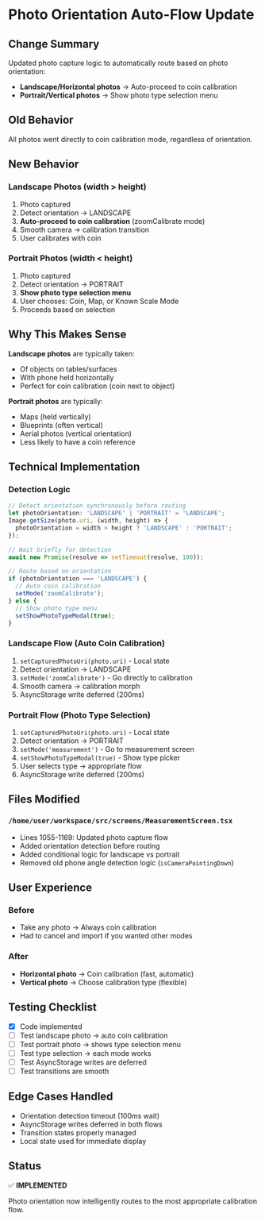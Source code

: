 # Photo Orientation Auto-Flow Update

## Change Summary

Updated photo capture logic to automatically route based on photo orientation:
- **Landscape/Horizontal photos** → Auto-proceed to coin calibration
- **Portrait/Vertical photos** → Show photo type selection menu

## Old Behavior
All photos went directly to coin calibration mode, regardless of orientation.

## New Behavior

### Landscape Photos (width > height)
1. Photo captured
2. Detect orientation → LANDSCAPE
3. **Auto-proceed to coin calibration** (zoomCalibrate mode)
4. Smooth camera → calibration transition
5. User calibrates with coin

### Portrait Photos (width < height)
1. Photo captured
2. Detect orientation → PORTRAIT
3. **Show photo type selection menu**
4. User chooses: Coin, Map, or Known Scale Mode
5. Proceeds based on selection

## Why This Makes Sense

**Landscape photos** are typically taken:
- Of objects on tables/surfaces
- With phone held horizontally
- Perfect for coin calibration (coin next to object)

**Portrait photos** are typically:
- Maps (held vertically)
- Blueprints (often vertical)
- Aerial photos (vertical orientation)
- Less likely to have a coin reference

## Technical Implementation

### Detection Logic
```typescript
// Detect orientation synchronously before routing
let photoOrientation: 'LANDSCAPE' | 'PORTRAIT' = 'LANDSCAPE';
Image.getSize(photo.uri, (width, height) => {
  photoOrientation = width > height ? 'LANDSCAPE' : 'PORTRAIT';
});

// Wait briefly for detection
await new Promise(resolve => setTimeout(resolve, 100));

// Route based on orientation
if (photoOrientation === 'LANDSCAPE') {
  // Auto coin calibration
  setMode('zoomCalibrate');
} else {
  // Show photo type menu
  setShowPhotoTypeModal(true);
}
```

### Landscape Flow (Auto Coin Calibration)
1. `setCapturedPhotoUri(photo.uri)` - Local state
2. Detect orientation → LANDSCAPE
3. `setMode('zoomCalibrate')` - Go directly to calibration
4. Smooth camera → calibration morph
5. AsyncStorage write deferred (200ms)

### Portrait Flow (Photo Type Selection)
1. `setCapturedPhotoUri(photo.uri)` - Local state
2. Detect orientation → PORTRAIT
3. `setMode('measurement')` - Go to measurement screen
4. `setShowPhotoTypeModal(true)` - Show type picker
5. User selects type → appropriate flow
6. AsyncStorage write deferred (200ms)

## Files Modified

### `/home/user/workspace/src/screens/MeasurementScreen.tsx`
- Lines 1055-1169: Updated photo capture flow
- Added orientation detection before routing
- Added conditional logic for landscape vs portrait
- Removed old phone angle detection logic (`isCameraPointingDown`)

## User Experience

### Before
- Take any photo → Always coin calibration
- Had to cancel and import if you wanted other modes

### After
- **Horizontal photo** → Coin calibration (fast, automatic)
- **Vertical photo** → Choose calibration type (flexible)

## Testing Checklist
- [x] Code implemented
- [ ] Test landscape photo → auto coin calibration
- [ ] Test portrait photo → shows type selection menu
- [ ] Test type selection → each mode works
- [ ] Test AsyncStorage writes are deferred
- [ ] Test transitions are smooth

## Edge Cases Handled
- Orientation detection timeout (100ms wait)
- AsyncStorage writes deferred in both flows
- Transition states properly managed
- Local state used for immediate display

## Status
✅ **IMPLEMENTED**

Photo orientation now intelligently routes to the most appropriate calibration flow.
